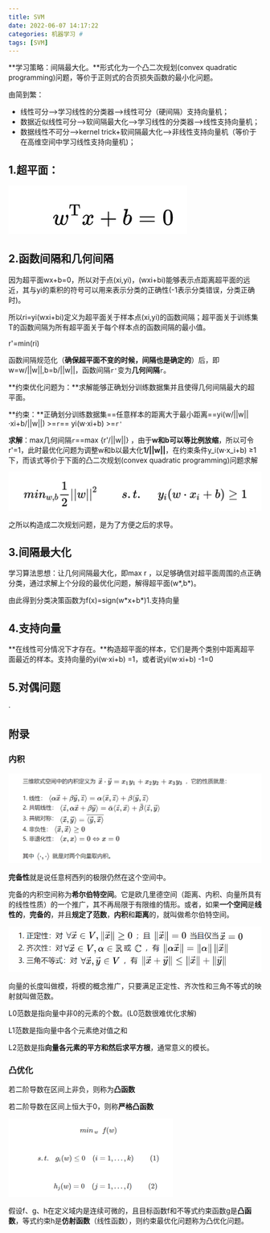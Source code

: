 ```yaml
---
title: SVM
date: 2022-06-07 14:17:22
categories: 机器学习 #
tags: [SVM]
---
```


**学习策略：间隔最大化。**形式化为一个凸二次规划(convex quadratic programming)问题，等价于正则式的合页损失函数的最小化问题。

由简到繁：

- 线性可分——>学习线性的分类器——>线性可分（硬间隔）支持向量机；
- 数据近似线性可分-->软间隔最大化-->学习线性的分类器-->线性支持向量机；
- 数据线性不可分-->kernel trick+软间隔最大化-->非线性支持向量机（等价于在高维空间中学习线性支持向量机)；



## 1.超平面：

![image-20220526234208124](线性SVM/image-20220526234208124.png)

## 2.函数间隔和几何间隔

因为超平面wx+b=0，所以对于点(xi,yi)，(wxi+bi)能够表示点距离超平面的远近，其与yi的乘积的符号可以用来表示分类的正确性(-1表示分类错误，分类正确时)。

所以ri=yi(wxi+bi)定义为超平面关于样本点(xi,yi)的函数间隔；超平面关于训练集T的函数间隔为所有超平面关于每个样本点的函数间隔的最小值。

r'=min(ri)

函数间隔规范化（**确保超平面不变的时候，间隔也是确定的**）后，即w=w/||w||,b=b/||w||，函数间隔`r'`变为**几何间隔**`r`。



**约束优化问题为：**求解能够正确划分训练数据集并且使得几何间隔最大的超平面。

**约束：**正确划分训练数据集==任意样本的距离大于最小距离==yi(w/||w||·xi+b/||w||)  >=`r`==      yi(w·xi+b)  >=`r'`

**求解**：max几何间隔`r`==max {r'/||w||}    ，由于**w和b可以等比例放缩**，所以可令r'=1，此时最优化问题为调整w和b以最大化**1/||w||**，在约束条件y_i(w·x_i+b) ≥1下，而该式等价于下面的凸二次规划(convex quadratic programming)问题求解

![image-20220607175209460](%E7%BA%BF%E6%80%A7SVM/image-20220607175209460.png)

之所以构造成二次规划问题，是为了方便之后的求导。



## 3.间隔最大化

学习算法思想：让几何间隔最大化，即max r ，以足够确信对超平面周围的点正确分类，通过求解上个分段的最优化问题，解得超平面(w\*,b\*)。

由此得到分类决策函数为f(x)=sign(w\*x+b\*)1.支持向量

## 4.支持向量

**在线性可分情况下才存在。**构造超平面的样本，它们是两个类别中距离超平面最近的样本。支持向量的yi(w·xi+b)  =1，或者说yi(w·xi+b) -1=0

## 5.对偶问题

·



## 附录

### 内积

![image-20220607163751333](%E7%BA%BF%E6%80%A7SVM/image-20220607163751333.png)

**完备性**就是说任意柯西列的极限仍然在这个空间中。

完备的内积空间称为**希尔伯特空间**。它是欧几里德空间（距离、内积、向量所具有的线性性质）的一个推广，其不再局限于有限维的情形。或者，如果**一个空间**是**线性的**，**完备的**，并且**规定了范数**，**内积**和**距离**的，就叫做希尔伯特空间。

![image-20220607163542501](线性SVM/image-20220607163542501.png)

向量的长度叫做模，将模的概念推广，只要满足正定性、齐次性和三角不等式的映射就叫做范数。

L0范数是指向量中非0的元素的个数。(L0范数很难优化求解)

L1范数是指向量中各个元素绝对值之和

L2范数是指**向量各元素的平方和然后求平方根**，通常意义的模长。







### 凸优化

若二阶导数在区间上非负，则称为**凸函数**

若二阶导数在区间上恒大于0，则称**严格凸函数**

<img src="线性SVM/image-20220428110757207.png" alt="image-20220428110757207" style="zoom:50%;" />

假设f、g、h在定义域内是连续可微的，且目标函数f和不等式约束函数g是**凸函数**，等式约束h是**仿射函数**（线性函数），则约束最优化问题称为凸优化问题。

